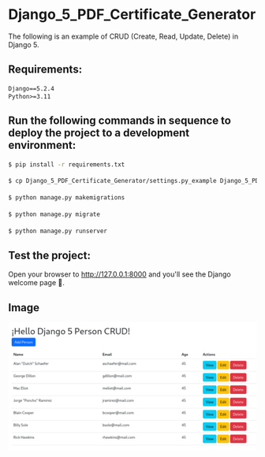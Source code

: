 # Django_5_PDF_Certificate_Generator

The following is an example of CRUD (Create, Read, Update, Delete) in Django 5.

## Requirements:
```
Django==5.2.4
Python>=3.11
```

## Run the following commands in sequence to deploy the project to a development environment:

```bash
$ pip install -r requirements.txt

$ cp Django_5_PDF_Certificate_Generator/settings.py_example Django_5_PDF_Certificate_Generator/settings.py

$ python manage.py makemigrations

$ python manage.py migrate

$ python manage.py runserver
```

## Test the project:

Open your browser to http://127.0.0.1:8000 and you'll see the Django welcome
page 🚀.

## Image

![1.png](1.png "1.png")
